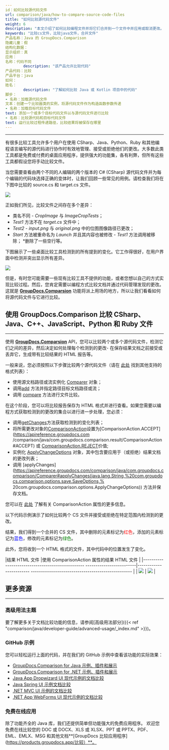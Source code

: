 ```yaml
---
id：如何比较源代码文件
url: comparison/java/how-to-compare-source-code-files
title: "如何比较源代码文件"
weight: 6
description: "本文介绍了如何比较编程文件并将它们合并到一个文件中并应用或取消更改。 GroupDocs.Comparison for Java 提供了在以下文件中查找差异的能力：CS、Java、Python、C++、Ruby 等"
keywords: "比较cs文件，比较java文件，合并文件"
产品名称：Java 的 GroupDocs.Comparison
隐藏儿童：假
结构化数据：
显示组织：真
应用：
名称：代码不同
        description: "该产品允许比较代码"
产品代码：比较
产品平台：java
如何：
姓名：
        description: "了解如何比较 Java 或 Kotlin 项目中的代码"
脚步：
- 名称：加载源代码文件
文本：创建一个比较器类的实例，将源代码文件作为构造函数参数传递
- 名称：加载目标代码文件
text: 添加一个或多个目标代码文件以与源代码文件进行比较
- 名称：比较源代码和目标代码文件
text: 运行比较过程传递路径，比较结果将被保存在哪里
---
```


***

有很多比较工具允许多个用户在使用 CSharp、Java、Python、Ruby 和其他编程语言编写的源代码进行协作时有效地管理、接受或拒绝他们的更改。大多数此类工具都是免费或付费的桌面应用程序，提供强大的功能集，各有利弊，但所有这些工具都假设您将手动比较文件。

当您需要查看由两个不同的人编辑的两个版本的 C# (CSharp) 源代码文件并为每个编辑的代码块选择正确的变体时，让我们回顾一些常见的用例。请检查我们将在下图中比较的 source.cs 和 target.cs 文件。

![](/comparison/java/images/how-to-compare-source-code-files1.png)

正如我们所见，比较文件之间存在多个差异：
* 类名不同 - *CropImage* 与 *ImageCropTests*；
* *Test1* 方法不在 *target.cs* 文件中；
* *Test2* - *input.png* 与 *original.png* 中的位图图像路径已更改；
* *Start* 方法被重命名为 *Launch* 并且其内容也被修改 - *Test1* 方法调用被移除；
*删除了一些空行等。

下图展示了一些桌面比较工具检测到的所有提到的变化。它工作得很好，在用户界面中检测并突出显示所有差异。

![](/comparison/java/images/how-to-compare-source-code-files2.png)

但是，有时您可能需要一些现有比较工具不提供的功能，或者您想以自己的方式实现比较过程。然后，您肯定需要以编程方式比较文档并通过代码管理发现的更改。这就是 **[GroupDocs.Comparsion](https://products.groupdocs.com/comparison)** 功能将派上用场的地方，所以让我们看看如何将源代码文件与它进行比较。

## 使用 GroupDocs.Comparison 比较 CSharp、Java、C++、JavaScript、Python 和 Ruby 文件
 

---

使用 **[GroupDocs.Comparsion](https://products.groupdocs.com/comparison)** API，您可以比较两个或多个源代码文件，检测它们之间的差异，然后决定如何处理每个检测到的更改- 在保存结果文档之前接受或丢弃它，生成带有比较结果的 HTML 报告等。

一般来说，您必须按照以下步骤比较两个源代码文件（请在 [此处](https://wiki.lisbon.dynabic.com/display/comparison/Supported+File+Formats) 找到其他支持的格式列表）：

* 使用源文档路径或流实例化 [Comparer](https://apireference.groupdocs.com/comparison/java/com.groupdocs.comparison/Comparer) 对象；
* 调用[add](https://apireference.groupdocs.com/comparison/java/com.groupdocs.comparison/Comparer#add(java.lang.String)) 方法并指定路径目标文档路径或流；
* 调用 [compare](https://apireference.groupdocs.com/comparison/java/com.groupdocs.comparison/Comparer#compare()) 方法进行文件比较。

在这个阶段，您可以将比较报告保存为 HTML 格式并进行查看。如果您需要以编程方式获取检测到的更改的集合以进行进一步处理，您必须：

* 调用[getChanges](https://apireference.groupdocs.com/comparison/java/com.groupdocs.comparison/Comparer#getChanges())方法获取检测到的变化列表；
* 将所需更改对象的[ComparisonAction](https://apireference.groupdocs.com/comparison/java/com.groupdocs.comparison.result/ComparisonAction)设置为[ComparisonAction.ACCEPT](https://apireference.groupdocs.com /comparison/java/com.groupdocs.comparison.result/ComparisonAction#ACCEPT) 或 [ComparisonAction.REJECT](https://apireference.groupdocs.com/comparison/java/com.groupdocs.comparison.result/ComparisonAction#REJECT)价值;
* 实例化 [ApplyChangeOptions](https://apireference.groupdocs.com/comparison/java/com.groupdocs.comparison.options/ApplyChangeOptions) 对象，其中包含要应用于（或拒绝）结果文档的更改列表；
* 调用 [applyChanges](https://apireference.groupdocs.com/comparison/java/com.groupdocs.comparison/Comparer#applyChanges(java.lang.String,%20com.groupdocs.comparison.options.save.SaveOptions,% 20com.groupdocs.comparison.options.ApplyChangeOptions)) 方法并保存文档。

您可以在 [此处](https://wiki.lisbon.dynabic.com/display/comparison/How+to+merge+source+code+files) 了解有关 ComparisonAction 属性的更多信息。

以下代码示例演示了如何比较两个 CS 文件并接受或拒绝在特定范围内检测到的更改。

<script src="https://gist.github.com/groupdocs-comparison-gists/a7fa2bad5b8034df93e8e68d3cba83fc.js"></script>

结果，我们得到一个合并的 CS 文件，其中删除的元素标记为<font color="red">红色</font>，添加的元素标记为<font color="blue">蓝色</font>，修改的元素标记为<font color="green">绿色</font>。

此外，您将收到一个 HTML 格式的文件，其中代码中的位置发生了变化。

|结果 HTML 文件 |使用 ComparisonAction 属性的结果 HTML 文件 |
|------------------------------------------------- -------------------------|------------------------ -------------------------------------------------- |
| ![](比较/java/images/how-to-compare-source-code-files_result1.png) | ![](比较/java/images/how-to-compare-source-code-files_result2.png) |

## 更多资源

---

### 高级用法主题
要了解更多关于文档比较功能的信息，请参阅[高级用法部分]({{< ref "comparison/java/developer-guide/advanced-usage/_index.md" >}})。

### GitHub 示例
您可以轻松运行上面的代码，并在我们的 GitHub 示例中查看该功能的实际效果：

* [GroupDocs.Comparison for Java 示例、插件和展示](https://github.com/groupdocs-comparison/GroupDocs.Comparison-for-Java)
* [GroupDocs.Comparison for .NET 示例、插件和展示](https://github.com/groupdocs-comparison/GroupDocs.Comparison-for-.NET)
* [Java App Dropwizard UI 现代示例的文档比较](https://github.com/groupdocs-comparison/GroupDocs.Comparison-for-Java-Dropwizard)
* [Java Spring UI 示例文档比较](https://github.com/groupdocs-comparison/GroupDocs.Comparison-for-Java-Spring)
* [.NET MVC UI 示例的文档比较](https://github.com/groupdocs-comparison/GroupDocs.Comparison-for-.NET-MVC)
* [.NET App WebForms UI 现代示例的文档比较](https://github.com/groupdocs-comparison/GroupDocs.Comparison-for-.NET-WebForms)


### 免费在线应用
除了功能齐全的 Java 库，我们还提供简单但功能强大的免费应用程序。
欢迎您免费在线比较您的 DOC 或 DOCX、XLS 或 XLSX、PPT 或 PPTX、PDF、EML、EMLX、MSG 和其他文档**[GroupDocs 比较应用程序](https://products.groupdocs.app/比较）**。


